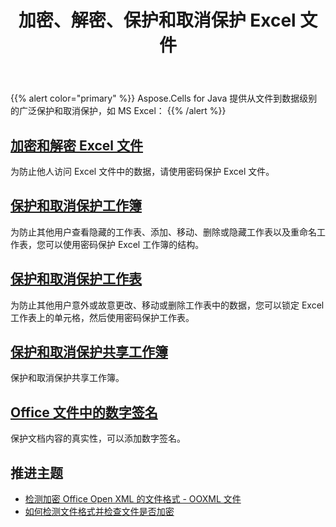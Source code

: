 ﻿---
title: 加密、解密、保护和取消保护 Excel 文件
linktitle: 加密与保护
type: docs
weight: 53
url: /zh/java/protect-and-unprotect/
description: 此片段介绍如何使用 JAVA 代码对 excel 文件进行加密和解密，保护和取消保护 excel 文件中的数据。
---
{{% alert color="primary" %}}
Aspose.Cells for Java 提供从文件到数据级别的广泛保护和取消保护，如 MS Excel：
{{% /alert %}}


## [**加密和解密 Excel 文件**](/cells/zh/java/encrypt-and-decrypt-excel-files/)
为防止他人访问 Excel 文件中的数据，请使用密码保护 Excel 文件。

## [**保护和取消保护工作簿**](/cells/zh/java/protect-and-unprotect-workbook-structure/)
为防止其他用户查看隐藏的工作表、添加、移动、删除或隐藏工作表以及重命名工作表，您可以使用密码保护 Excel 工作簿的结构。

## [**保护和取消保护工作表**](/cells/zh/java/protect-and-unprotect-worksheet/)
为防止其他用户意外或故意更改、移动或删除工作表中的数据，您可以锁定 Excel 工作表上的单元格，然后使用密码保护工作表。

## [**保护和取消保护共享工作簿**](/cells/zh/java/password-protect-or-unprotect-the-shared-workbook/)
保护和取消保护共享工作簿。

## [**Office 文件中的数字签名**](/cells/zh/java/assign-and-validate-digital-signatures/)
保护文档内容的真实性，可以添加数字签名。

## **推进主题**
- [检测加密 Office Open XML 的文件格式 - OOXML 文件](/cells/zh/java/detect-file-format-of-encrypted-office-open-xml-ooxml-files/)
- [如何检测文件格式并检查文件是否加密](/cells/zh/java/how-to-detect-a-file-format-and-check-if-the-file-is-encrypted/)


